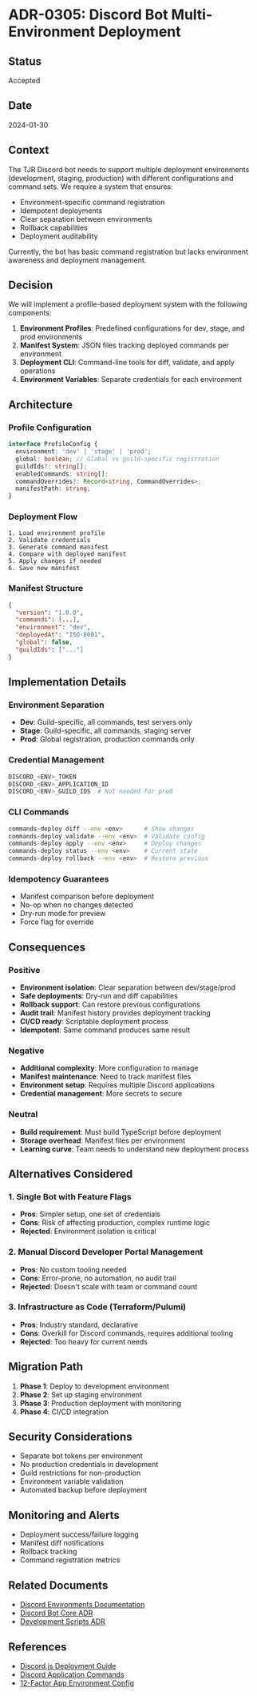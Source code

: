 # ADR-0305: Discord Bot Multi-Environment Deployment

## Status

Accepted

## Date

2024-01-30

## Context

The TJR Discord bot needs to support multiple deployment environments (development, staging, production) with different configurations and command sets. We require a system that ensures:

- Environment-specific command registration
- Idempotent deployments
- Clear separation between environments
- Rollback capabilities
- Deployment auditability

Currently, the bot has basic command registration but lacks environment awareness and deployment management.

## Decision

We will implement a profile-based deployment system with the following components:

1. **Environment Profiles**: Predefined configurations for dev, stage, and prod environments
2. **Manifest System**: JSON files tracking deployed commands per environment
3. **Deployment CLI**: Command-line tools for diff, validate, and apply operations
4. **Environment Variables**: Separate credentials for each environment

## Architecture

### Profile Configuration

```typescript
interface ProfileConfig {
  environment: 'dev' | 'stage' | 'prod';
  global: boolean; // Global vs guild-specific registration
  guildIds?: string[];
  enabledCommands: string[];
  commandOverrides?: Record<string, CommandOverrides>;
  manifestPath: string;
}
```

### Deployment Flow

```
1. Load environment profile
2. Validate credentials
3. Generate command manifest
4. Compare with deployed manifest
5. Apply changes if needed
6. Save new manifest
```

### Manifest Structure

```json
{
  "version": "1.0.0",
  "commands": [...],
  "environment": "dev",
  "deployedAt": "ISO-8601",
  "global": false,
  "guildIds": ["..."]
}
```

## Implementation Details

### Environment Separation

- **Dev**: Guild-specific, all commands, test servers only
- **Stage**: Guild-specific, all commands, staging server
- **Prod**: Global registration, production commands only

### Credential Management

```bash
DISCORD_<ENV>_TOKEN
DISCORD_<ENV>_APPLICATION_ID
DISCORD_<ENV>_GUILD_IDS  # Not needed for prod
```

### CLI Commands

```bash
commands-deploy diff --env <env>      # Show changes
commands-deploy validate --env <env>  # Validate config
commands-deploy apply --env <env>     # Deploy changes
commands-deploy status --env <env>    # Current state
commands-deploy rollback --env <env>  # Restore previous
```

### Idempotency Guarantees

- Manifest comparison before deployment
- No-op when no changes detected
- Dry-run mode for preview
- Force flag for override

## Consequences

### Positive

- **Environment isolation**: Clear separation between dev/stage/prod
- **Safe deployments**: Dry-run and diff capabilities
- **Rollback support**: Can restore previous configurations
- **Audit trail**: Manifest history provides deployment tracking
- **CI/CD ready**: Scriptable deployment process
- **Idempotent**: Same command produces same result

### Negative

- **Additional complexity**: More configuration to manage
- **Manifest maintenance**: Need to track manifest files
- **Environment setup**: Requires multiple Discord applications
- **Credential management**: More secrets to secure

### Neutral

- **Build requirement**: Must build TypeScript before deployment
- **Storage overhead**: Manifest files per environment
- **Learning curve**: Team needs to understand new deployment process

## Alternatives Considered

### 1. Single Bot with Feature Flags

- **Pros**: Simpler setup, one set of credentials
- **Cons**: Risk of affecting production, complex runtime logic
- **Rejected**: Environment isolation is critical

### 2. Manual Discord Developer Portal Management

- **Pros**: No custom tooling needed
- **Cons**: Error-prone, no automation, no audit trail
- **Rejected**: Doesn't scale with team or command count

### 3. Infrastructure as Code (Terraform/Pulumi)

- **Pros**: Industry standard, declarative
- **Cons**: Overkill for Discord commands, requires additional tooling
- **Rejected**: Too heavy for current needs

## Migration Path

1. **Phase 1**: Deploy to development environment
2. **Phase 2**: Set up staging environment
3. **Phase 3**: Production deployment with monitoring
4. **Phase 4**: CI/CD integration

## Security Considerations

- Separate bot tokens per environment
- No production credentials in development
- Guild restrictions for non-production
- Environment variable validation
- Automated backup before deployment

## Monitoring and Alerts

- Deployment success/failure logging
- Manifest diff notifications
- Rollback tracking
- Command registration metrics

## Related Documents

- [Discord Environments Documentation](../ops/discord-envs.md)
- [Discord Bot Core ADR](ADR-0206-discord-core.md)
- [Development Scripts ADR](ADR-0104-dev-scripts.md)

## References

- [Discord.js Deployment Guide](https://discordjs.guide/creating-your-bot/command-deployment.html)
- [Discord Application Commands](https://discord.com/developers/docs/interactions/application-commands)
- [12-Factor App Environment Config](https://12factor.net/config)
